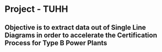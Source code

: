 # Project - TUHH

## Objective is to extract data out of Single Line Diagrams in order to accelerate the Certification Process for Type B Power Plants
